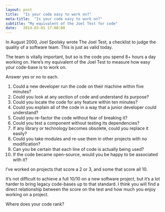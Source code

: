 ```yaml
---
layout: post
title:  "Is your code easy to work on?"
meta-title:  "Is your code easy to work on?"
subtitle: "My equivalent of the Joel Test for code"
date:   2014-03-01 17:00:00
---
```


In August 2000, Joel Spolsky wrote The Joel Test, a checklist to judge the quality of a software team. This is just as valid today.

The team is vitally important, but so is the code you spend 8+ hours a day working on. Here’s my equivalent of the Joel Test to measure how easy your code-base is to work on.

Answer yes or no to each.

1.  Could a new developer run the code on their machine within five minutes?
2. Could you look at any section of code and understand its purpose?
3. Could you locate the code for any feature within ten minutes?
4. Could you explain all of the code in a way that a junior developer could understand?
5. Could you re-factor the code without fear of breaking it?
6. Could you test a component without testing its dependencies?
7. If any library or technology becomes obsolete, could you replace it easily?
8. Could you take modules and re-use them in other projects with no modification?
9. Can you be certain that each line of code is actually being used?
10. If the code became open-source, would you be happy to be associated with it?

I’ve worked on projects that score a 2 or 3, and some that score all 10.

It’s not difficult to achieve a full 10/10 on a new software project, but it’s a lot harder to bring legacy code-bases up to that standard. I think you will find a direct relationship between the score on the test and how much you enjoy working on a project.

Where does your code rank?
